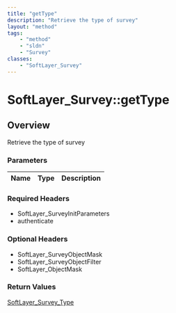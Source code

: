 ```yaml
---
title: "getType"
description: "Retrieve the type of survey"
layout: "method"
tags:
    - "method"
    - "sldn"
    - "Survey"
classes:
    - "SoftLayer_Survey"
---
```

# SoftLayer_Survey::getType
## Overview 
Retrieve the type of survey

### Parameters 
|Name | Type | Description |
| --- | --- | --- |


### Required Headers
* SoftLayer_SurveyInitParameters
* authenticate

### Optional Headers
* SoftLayer_SurveyObjectMask
* SoftLayer_SurveyObjectFilter
* SoftLayer_ObjectMask

### Return Values
<a href='/reference/datatypes/SoftLayer_Survey_Type'>SoftLayer_Survey_Type </a>

